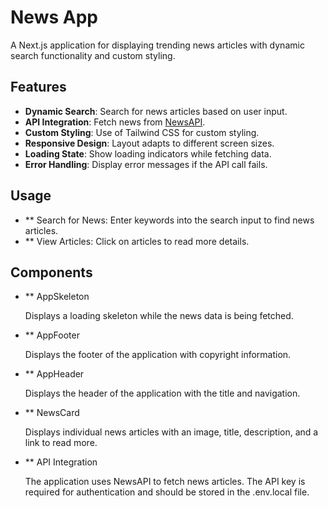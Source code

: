 # News App

A Next.js application for displaying trending news articles with dynamic search functionality and custom styling.

## Features

- **Dynamic Search**: Search for news articles based on user input.
- **API Integration**: Fetch news from [NewsAPI](https://newsapi.org/).
- **Custom Styling**: Use of Tailwind CSS for custom styling.
- **Responsive Design**: Layout adapts to different screen sizes.
- **Loading State**: Show loading indicators while fetching data.
- **Error Handling**: Display error messages if the API call fails.

## Usage
- ** Search for News: Enter keywords into the search input to find news articles.
- ** View Articles: Click on articles to read more details.

## Components
- ** AppSkeleton

  Displays a loading skeleton while the news data is being fetched.

- ** AppFooter

  Displays the footer of the application with copyright information.

- ** AppHeader
  
  Displays the header of the application with the title and navigation.

- ** NewsCard
  
  Displays individual news articles with an image, title, description, and a link to read more.

- ** API Integration
  
  The application uses NewsAPI to fetch news articles. The API key is required for authentication and should be stored in the .env.local file.
